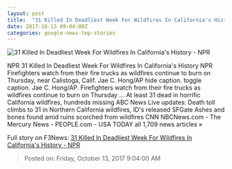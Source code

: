```yaml
---
layout: post
title:  "31 Killed In Deadliest Week For Wildfires In California's History - NPR"
date: 2017-10-13 09:04:00Z
categories: google-news-top-stories
---
```


![31 Killed In Deadliest Week For Wildfires In California's History - NPR](https://media.npr.org/assets/img/2017/10/13/ap_17286108004566_wide-07ba9ad9b764a25bb63f88440cf318f8870757f3.jpg?s=1400)

NPR 31 Killed In Deadliest Week For Wildfires In California's History NPR Firefighters watch from their fire trucks as wildfires continue to burn on Thursday, near Calistoga, Calif. Jae C. Hong/AP hide caption. toggle caption. Jae C. Hong/AP. Firefighters watch from their fire trucks as wildfires continue to burn on Thursday ... At least 31 dead in horrific California wildfires, hundreds missing ABC News Live updates: Death toll climbs to 31 in Northern California wildfires, ID's released SFGate Ashes and bones found amid ruins scorched from wildfires CNN NBCNews.com - The Mercury News - PEOPLE.com - USA TODAY all 1,709 news articles »


Full story on F3News: [31 Killed In Deadliest Week For Wildfires In California's History - NPR](http://www.f3nws.com/n/4VRCFH)

> Posted on: Friday, October 13, 2017 9:04:00 AM
